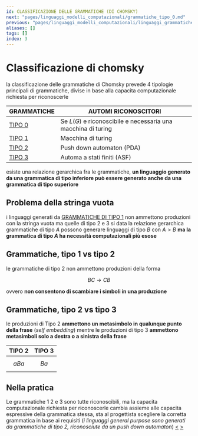 ```yaml
---
id: CLASSIFICAZIONE DELLE GRAMMATICHE (DI CHOMSKY)
next: "pages/linguaggi_modelli_computazionali/grammatiche_tipo_0.md"
previous: "pages/linguaggi_modelli_computazionali/linguaggi_grammatiche.md"
aliases: []
tags: []
index: 3
---
```

# Classificazione di chomsky

 la classificazione delle grammatiche di Chomsky prevede 4 tipologie principali di grammatiche, divise in base alla capacita computazionale richiesta per riconoscerle

| GRAMMATICHE                       | AUTOMI RICONOSCITORI                                          |
| --------------------------------- | ------------------------------------------------------------- |
| [TIPO 0](pages/linguaggi_modelli_computazionali/grammatiche_tipo_0.md)   | Se $L(G)$ e riconoscibile e necessaria una macchina di turing |
| [TIPO 1](pages/linguaggi_modelli_computazionali/grammatiche_tipo_1.md)   | Macchina di turing                                            |
| [TIPO 2](pages/linguaggi_modelli_computazionali/grammatiche_tipo_2.md)   | Push down automaton (PDA)                                     |
| [TIPO 3](pages/linguaggi_modelli_computazionali/grammatiche_regolari.md) | Automa a stati finiti (ASF)                                   |

esiste una relazione gerarchica fra le grammatiche, **un linguaggio generato da una grammatica di tipo inferiore può essere generato anche da una grammatica di tipo superiore**

## Problema della stringa vuota

i linguaggi generati da [GRAMMATICHE DI TIPO 1](pages/linguaggi_modelli_computazionali/grammatiche_tipo_1.md) non ammettono produzioni con la stringa vuota ma quelle di tipo 2 e 3 si data la relazione gerarchica grammatiche di tipo $A$ possono generare linguaggi di tipo $B$ con $A\gt B$ **ma la grammatica di tipo $A$ ha necessità computazionali più esose**

## Grammatiche, tipo 1 vs tipo 2

le grammatiche di tipo 2 non ammettono produzioni della forma

$$BC \rightarrow CB$$

ovvero **non consentono di scambiare i simboli in una produzione**

## Grammatiche, tipo 2 vs tipo 3

le produzioni di Tipo 2 **ammettono un metasimbolo in qualunque punto della frase** (*self embedding*) mentre le produzioni di tipo 3 **ammettono metasimboli solo a destra o a sinistra della frase**

| TIPO 2  | TIPO 3 |
| ------- | ------ |
| $$aBa$$ | $$Ba$$ |

## Nella pratica

Le grammatiche 1 2 e 3 sono tutte riconoscibili, ma la capacita computazionale richiesta per riconoscerle cambia assieme alle capacita espressive della grammatica stessa, sta al progettista scegliere la corretta grammatica in base ai requisiti (*i linguaggi general purpose sono generati da grammatiche di tipo 2, riconosciute da un push down automaton*)
[<](pages/linguaggi_modelli_computazionali/linguaggi_grammatiche.md) [>](pages/linguaggi_modelli_computazionali/grammatiche_tipo_0.md)
